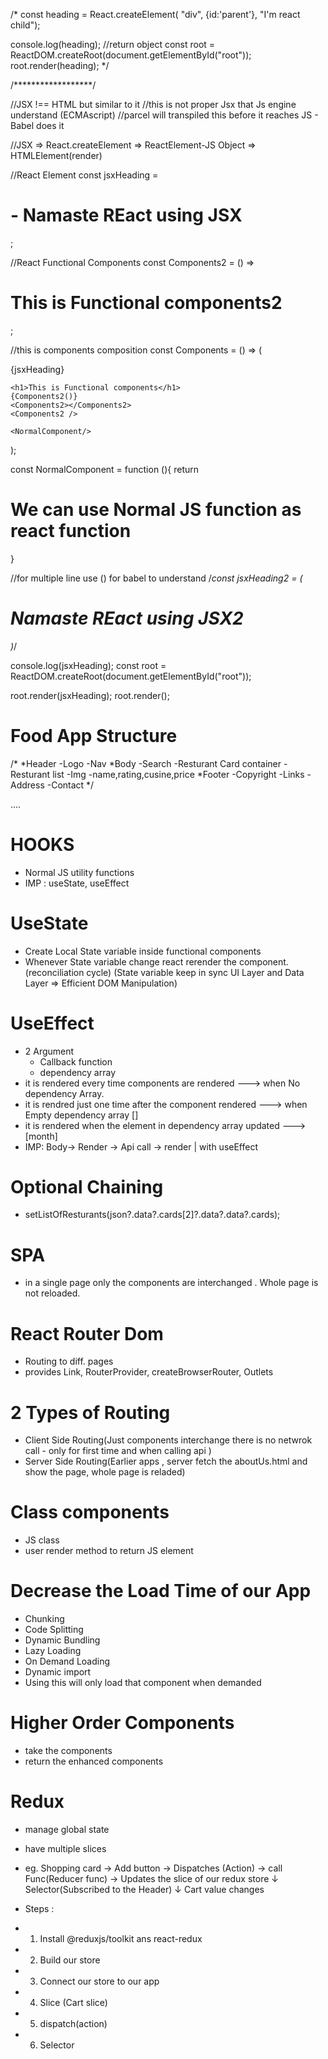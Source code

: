 /*
const heading = React.createElement(
    "div",
    {id:'parent'},
    "I'm react child");

console.log(heading); //return object
const root = ReactDOM.createRoot(document.getElementById("root"));
root.render(heading);
*/

/******************/

//JSX !== HTML but similar to it
//this is not proper Jsx that Js engine understand (ECMAscript)
//parcel will transpiled this before it reaches JS - Babel does it

//JSX => React.createElement => ReactElement-JS Object => HTMLElement(render)

//React Element
const jsxHeading = <h1 id="parent">- Namaste REact using JSX</h1>;

//React Functional Components
const Components2 = () => <h1>This is Functional components2</h1>;

//this is components composition
const Components = () => (
  <div id="container">
    {jsxHeading}
    
    <h1>This is Functional components</h1>
    {Components2()}
    <Components2></Components2>
    <Components2 />
    
    <NormalComponent/>
  </div>
);

const NormalComponent = function (){
    return <h1>We can use Normal JS function as  react function</h1>
}

//for multiple line use () for babel to understand
/*const jsxHeading2 = (<h1 id="parent">Namaste
    REact using JSX2</h1>)*/

console.log(jsxHeading);
const root = ReactDOM.createRoot(document.getElementById("root"));

root.render(jsxHeading);
root.render(<Components />);

# Food App Structure

/*
*Header
-Logo
-Nav
*Body
-Search
-Resturant Card container
  -Resturant list
     -Img
     -name,rating,cusine,price
*Footer
-Copyright
-Links
-Address
-Contact
*/

....
# HOOKS

- Normal JS utility functions 
- IMP : useState, useEffect

# UseState
- Create Local State variable inside functional components
- Whenever State variable change  react rerender the component.(reconciliation cycle)
 (State variable keep in sync UI Layer and Data Layer => Efficient DOM Manipulation)

 
# UseEffect
- 2 Argument 
     - Callback function
     - dependency array
- it is rendered  every time components are rendered ---> when No dependency Array.
- it is rendred just one time after the component rendered ---> when Empty dependency array []
- it is rendered when the element in dependency array updated ---> [month] 
- IMP: Body-> Render -> Api call -> render
                           |
                       with useEffect

# Optional Chaining
-  setListOfResturants(json?.data?.cards[2]?.data?.data?.cards);

# SPA
- in a single page only the components are interchanged . Whole page is not reloaded.

# React Router Dom
- Routing to diff. pages 
- provides Link, RouterProvider, createBrowserRouter, Outlets

# 2 Types of Routing
- Client Side Routing(Just components interchange there is no netwrok call - only for first time and when calling api )
- Server Side Routing(Earlier apps , server fetch the aboutUs.html and show the page, whole page is reladed)

# Class components
- JS class
- user render method to return JS element

# Decrease the Load Time of our App
- Chunking
- Code Splitting
- Dynamic Bundling
- Lazy Loading
- On Demand Loading
- Dynamic import
- Using this will only load that component when demanded 

# Higher Order Components
- take the components 
- return the enhanced components

# Redux
- manage global state
- have multiple slices
- eg. Shopping card ->
                      Add button -> Dispatches (Action) -> call Func(Reducer func) -> Updates the slice of our redux store
                                                                                                     ↓
                                                                                              Selector(Subscribed to the Header)
                                                                                                      ↓
                                                                                              Cart value changes 

- Steps : 
- 1. Install @reduxjs/toolkit ans react-redux
- 2. Build our store
- 3. Connect our store to our app
- 4. Slice (Cart slice)
- 5. dispatch(action)
- 6. Selector
                                                                            